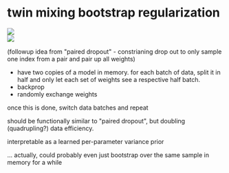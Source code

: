 # twin mixing bootstrap regularization

![](https://img.shields.io/badge/tag-experimental-lightgrey)  
![](https://img.shields.io/badge/tag-optimization-lightgrey)


(followup idea from "paired dropout" - constrianing drop out to only sample one index from a pair and pair up all weights)

* have two copies of a model in memory. for each batch of data, split it in half and only let each set of weights see a respective half batch.
* backprop
* randomly exchange weights

once this is done, switch data batches and repeat

should be functionally similar to "paired dropout", but doubling (quadrupling?) data efficiency.

interpretable as a learned per-parameter variance prior

... actually, could probably even just bootstrap over the same sample in memory for a while
